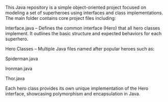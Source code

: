 This Java repository is a simple object-oriented project focused on modeling a set of superheroes using interfaces and class implementations. The main folder contains core project files including:

Interface.java – Defines the common interface (Hero) that all hero classes implement. It outlines the basic structure and expected behaviors for each superhero.

Hero Classes – Multiple Java files named after popular heroes such as:

Spiderman.java

Ironman.java

Thor.java

Each hero class provides its own unique implementation of the Hero interface, showcasing polymorphism and encapsulation in Java.
